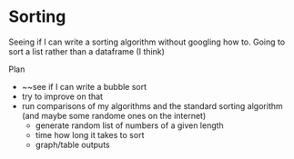 # Sorting
Seeing if I can write a sorting algorithm without googling how to. Going to sort a list rather than a dataframe (I think)

Plan
+ ~~see if I can write a bubble sort
+ try to improve on that
+ run comparisons of my algorithms and the standard sorting algorithm (and maybe some randome ones on the internet)
  + generate random list of numbers of a given length
  + time how long it takes to sort
  + graph/table outputs
